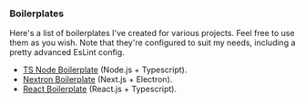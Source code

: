 ### Boilerplates
Here's a list of boilerplates I've created for various projects. Feel free to use them as you wish.
Note that they're configured to suit my needs, including a pretty advanced EsLint config.

- [TS Node Boilerplate](https://github.com/yoratoni/ts-node-boilerplate) (Node.js + Typescript).
- [Nextron Boilerplate](https://github.com/yoratoni/nextron-boilerplate) (Next.js + Electron).
- [React Boilerplate](https://github.com/yoratoni/react-boilerplate) (React.js + Typescript).
